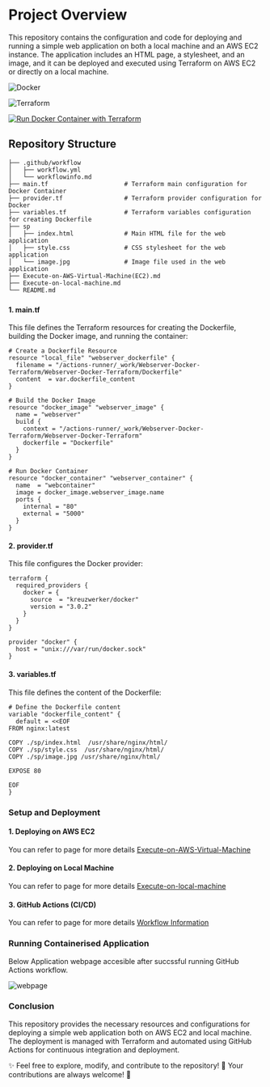 # Project Overview

This repository contains the configuration and code for deploying and running a simple web application on both a local machine and an AWS EC2 instance. The application includes an HTML page, a stylesheet, and an image, and it can be deployed and executed using Terraform on AWS EC2 or directly on a local machine.

![Docker](https://img.shields.io/badge/Docker-Available-brightyellow) 

![Terraform](https://img.shields.io/badge/Terraform-v1.9.8%2B-blue)

[![Run Docker Container with Terraform](https://github.com/riskRover/Webserver-Docker-Terraform/actions/workflows/workflow.yml/badge.svg)](https://github.com/riskRover/Webserver-Docker-Terraform/actions/workflows/workflow.yml)

## Repository Structure

```
├── .github/workflow
│   ├── workflow.yml            
│   └── workflowinfo.md         
├── main.tf                     # Terraform main configuration for Docker Container
├── provider.tf                 # Terraform provider configuration for Docker
├── variables.tf                # Terraform variables configuration for creating Dockerfile
├── sp
│   ├── index.html              # Main HTML file for the web application
│   ├── style.css               # CSS stylesheet for the web application
│   └── image.jpg               # Image file used in the web application
├── Execute-on-AWS-Virtual-Machine(EC2).md  
├── Execute-on-local-machine.md  
└── README.md                   
```
### 

#### 1. **main.tf**

This file defines the Terraform resources for creating the Dockerfile, building the Docker image, and running the container: 
```
# Create a Dockerfile Resource
resource "local_file" "webserver_dockerfile" {
  filename = "/actions-runner/_work/Webserver-Docker-Terraform/Webserver-Docker-Terraform/Dockerfile"
  content  = var.dockerfile_content
}

# Build the Docker Image
resource "docker_image" "webserver_image" {
  name = "webserver"
  build {
    context = "/actions-runner/_work/Webserver-Docker-Terraform/Webserver-Docker-Terraform"
    dockerfile = "Dockerfile"
  }
}

# Run Docker Container
resource "docker_container" "webserver_container" {
  name  = "webcontainer"
  image = docker_image.webserver_image.name
  ports {
    internal = "80"
    external = "5000"
  }
}
```

#### 2. **provider.tf**

This file configures the Docker provider:
```
terraform {
  required_providers {
    docker = {
      source  = "kreuzwerker/docker"
      version = "3.0.2"
    }
  }
}

provider "docker" {
  host = "unix:///var/run/docker.sock"
}
```

#### 3. **variables.tf**

This file defines the content of the Dockerfile:
```
# Define the Dockerfile content
variable "dockerfile_content" {
  default = <<EOF
FROM nginx:latest

COPY ./sp/index.html  /usr/share/nginx/html/
COPY ./sp/style.css  /usr/share/nginx/html/
COPY ./sp/image.jpg /usr/share/nginx/html/

EXPOSE 80

EOF
}
```
### Setup and Deployment
#### 1. Deploying on AWS EC2 
You can refer to page for more details [Execute-on-AWS-Virtual-Machine](https://github.com/riskRover/Webserver-Docker-Terraform/blob/main/Execute-on-AWS-Virtual-Machine.md#running-an-nginx-webserver-index-page-in-a-docker-container-using-terraform-on-aws-ec2)

#### 2. Deploying on Local Machine
You can refer to page for more details [Execute-on-local-machine](https://github.com/riskRover/Webserver-Docker-Terraform/blob/main/Execute-on-local-machine.md#run-an-nginx-webserver-index-page-in-a-docker-container-using-terraform)

#### 3. GitHub Actions (CI/CD)
You can refer to page for more details [Workflow Information](https://github.com/riskRover/Webserver-Docker-Terraform/blob/main/.github/workflows/workflowinfo.md#terraform-and-docker-workflow-information)

### Running Containerised Application 
Below Application webpage accesible after succssful running GitHub Actions workflow.

![webpage](https://github.com/user-attachments/assets/7385131b-358c-4c5f-b898-8546f603bf36)

### Conclusion
This repository provides the necessary resources and configurations for deploying a simple web application both on AWS EC2 and local machine. The deployment is managed with Terraform and automated using GitHub Actions for continuous integration and deployment.

✨ Feel free to explore, modify, and contribute to the repository! 🚀 Your contributions are always welcome! 🌟
